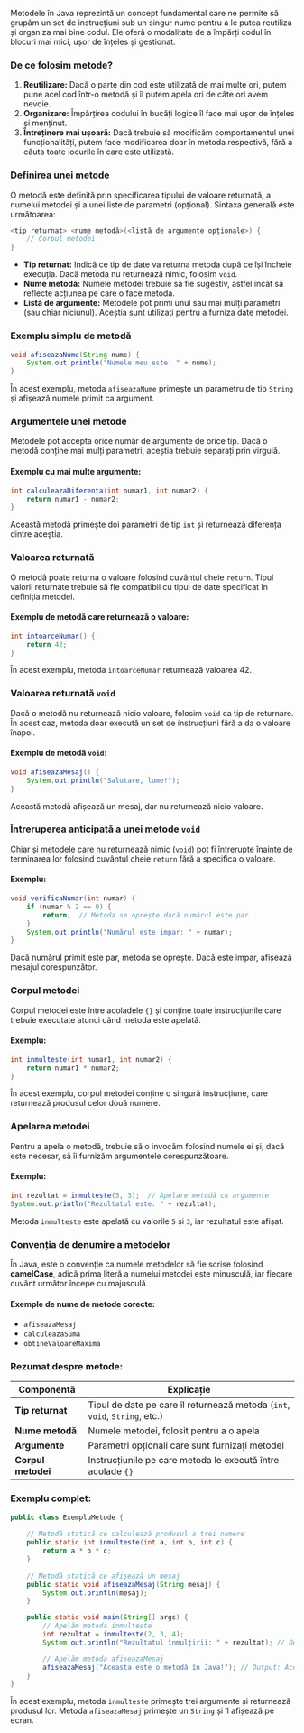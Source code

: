 Metodele în Java reprezintă un concept fundamental care ne permite să grupăm un set de instrucțiuni sub un singur nume pentru a le putea reutiliza și organiza mai bine codul. Ele oferă o modalitate de a împărți codul în blocuri mai mici, ușor de înțeles și gestionat.

### De ce folosim metode?
1. **Reutilizare:** Dacă o parte din cod este utilizată de mai multe ori, putem pune acel cod într-o metodă și îl putem apela ori de câte ori avem nevoie.
2. **Organizare:** Împărțirea codului în bucăți logice îl face mai ușor de înțeles și menținut.
3. **Întreținere mai ușoară:** Dacă trebuie să modificăm comportamentul unei funcționalități, putem face modificarea doar în metoda respectivă, fără a căuta toate locurile în care este utilizată.

### Definirea unei metode
O metodă este definită prin specificarea tipului de valoare returnată, a numelui metodei și a unei liste de parametri (opțional). Sintaxa generală este următoarea:

```java
<tip returnat> <nume metodă>(<listă de argumente opționale>) {
    // Corpul metodei
}
```

- **Tip returnat:** Indică ce tip de date va returna metoda după ce își încheie execuția. Dacă metoda nu returnează nimic, folosim `void`.
- **Nume metodă:** Numele metodei trebuie să fie sugestiv, astfel încât să reflecte acțiunea pe care o face metoda.
- **Listă de argumente:** Metodele pot primi unul sau mai mulți parametri (sau chiar niciunul). Aceștia sunt utilizați pentru a furniza date metodei.

### Exemplu simplu de metodă
```java
void afiseazaNume(String nume) {
    System.out.println("Numele meu este: " + nume);
}
```
În acest exemplu, metoda `afiseazaNume` primește un parametru de tip `String` și afișează numele primit ca argument.

### Argumentele unei metode
Metodele pot accepta orice număr de argumente de orice tip. Dacă o metodă conține mai mulți parametri, aceștia trebuie separați prin virgulă.

#### Exemplu cu mai multe argumente:
```java
int calculeazaDiferenta(int numar1, int numar2) {
    return numar1 - numar2;
}
```
Această metodă primește doi parametri de tip `int` și returnează diferența dintre aceștia.

### Valoarea returnată
O metodă poate returna o valoare folosind cuvântul cheie `return`. Tipul valorii returnate trebuie să fie compatibil cu tipul de date specificat în definiția metodei.

#### Exemplu de metodă care returnează o valoare:
```java
int intoarceNumar() {
    return 42;
}
```
În acest exemplu, metoda `intoarceNumar` returnează valoarea 42.

### Valoarea returnată `void`
Dacă o metodă nu returnează nicio valoare, folosim `void` ca tip de returnare. În acest caz, metoda doar execută un set de instrucțiuni fără a da o valoare înapoi.

#### Exemplu de metodă `void`:
```java
void afiseazaMesaj() {
    System.out.println("Salutare, lume!");
}
```
Această metodă afișează un mesaj, dar nu returnează nicio valoare.

### Întreruperea anticipată a unei metode `void`
Chiar și metodele care nu returnează nimic (`void`) pot fi întrerupte înainte de terminarea lor folosind cuvântul cheie `return` fără a specifica o valoare.

#### Exemplu:
```java
void verificaNumar(int numar) {
    if (numar % 2 == 0) {
        return;  // Metoda se oprește dacă numărul este par
    }
    System.out.println("Numărul este impar: " + numar);
}
```
Dacă numărul primit este par, metoda se oprește. Dacă este impar, afișează mesajul corespunzător.

### Corpul metodei
Corpul metodei este între acoladele `{}` și conține toate instrucțiunile care trebuie executate atunci când metoda este apelată.

#### Exemplu:
```java
int inmulteste(int numar1, int numar2) {
    return numar1 * numar2;
}
```
În acest exemplu, corpul metodei conține o singură instrucțiune, care returnează produsul celor două numere.

### Apelarea metodei
Pentru a apela o metodă, trebuie să o invocăm folosind numele ei și, dacă este necesar, să îi furnizăm argumentele corespunzătoare.

#### Exemplu:
```java
int rezultat = inmulteste(5, 3);  // Apelare metodă cu argumente
System.out.println("Rezultatul este: " + rezultat);
```
Metoda `inmulteste` este apelată cu valorile `5` și `3`, iar rezultatul este afișat.

### Convenția de denumire a metodelor
În Java, este o convenție ca numele metodelor să fie scrise folosind **camelCase**, adică prima literă a numelui metodei este minusculă, iar fiecare cuvânt următor începe cu majusculă.

#### Exemple de nume de metode corecte:
- `afiseazaMesaj`
- `calculeazaSuma`
- `obtineValoareMaxima`

### Rezumat despre metode:

| Componentă       | Explicație                                                                 |
|------------------|----------------------------------------------------------------------------|
| **Tip returnat**  | Tipul de date pe care îl returnează metoda (`int`, `void`, `String`, etc.) |
| **Nume metodă**   | Numele metodei, folosit pentru a o apela                                  |
| **Argumente**     | Parametri opționali care sunt furnizați metodei                           |
| **Corpul metodei**| Instrucțiunile pe care metoda le execută între acolade `{}`               |

### Exemplu complet:
```java
public class ExempluMetode {
    
    // Metodă statică ce calculează produsul a trei numere
    public static int inmulteste(int a, int b, int c) {
        return a * b * c;
    }
    
    // Metodă statică ce afișează un mesaj
    public static void afiseazaMesaj(String mesaj) {
        System.out.println(mesaj);
    }

    public static void main(String[] args) {
        // Apelăm metoda inmulteste
        int rezultat = inmulteste(2, 3, 4);
        System.out.println("Rezultatul înmulțirii: " + rezultat); // Output: Rezultatul înmulțirii: 24

        // Apelăm metoda afiseazaMesaj
        afiseazaMesaj("Aceasta este o metodă în Java!"); // Output: Aceasta este o metodă în Java!
    }
}
```

În acest exemplu, metoda `inmulteste` primește trei argumente și returnează produsul lor. Metoda `afiseazaMesaj` primește un `String` și îl afișează pe ecran.
